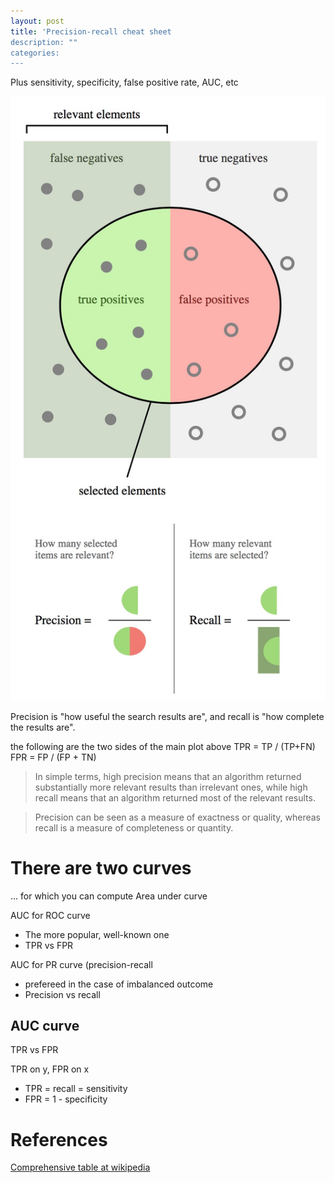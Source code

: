 ```yaml
---
layout: post
title: 'Precision-recall cheat sheet
description: ""
categories: 
---
```


Plus sensitivity, specificity, false positive rate, AUC, etc

![Precision Recall](/img/blog/precision-recall.jpg)

Precision is "how useful the search results are", and recall is "how complete the results are".

the following are the two sides of the main plot above
	TPR = TP / (TP+FN)
	FPR = FP / (FP + TN)

> In simple terms, high precision means that an algorithm returned
> substantially more relevant results than irrelevant ones, while high recall
> means that an algorithm returned most of the relevant results.

> Precision can be seen as a measure of exactness or quality, whereas recall is
> a measure of completeness or quantity.

# There are two curves

... for which you can compute Area under curve

AUC for ROC curve

- The more popular, well-known one
- TPR vs FPR

AUC for PR curve (precision-recall

- prefereed in the case of imbalanced outcome
- Precision vs recall

## AUC curve

TPR vs FPR

TPR on y, FPR on x

- TPR = recall = sensitivity
- FPR  = 1 - specificity

# References

[Comprehensive table at
wikipedia](https://en.wikipedia.org/wiki/Receiver_operating_characteristic)
